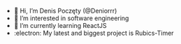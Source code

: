 - 👋 Hi, I’m Denis Poczęty (@Deniorrr)
- 👀 I’m interested in software engineering
- 🌱 I’m currently learning ReactJS
- :electron: My latest and biggest project is Rubics-Timer
